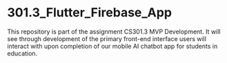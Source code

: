 # 301.3_Flutter_Firebase_App
This repository is part of the assignment CS301.3 MVP Development. 
It will see through development of the primary front-end interface users will interact with upon completion of our mobile AI chatbot app for students in education.
